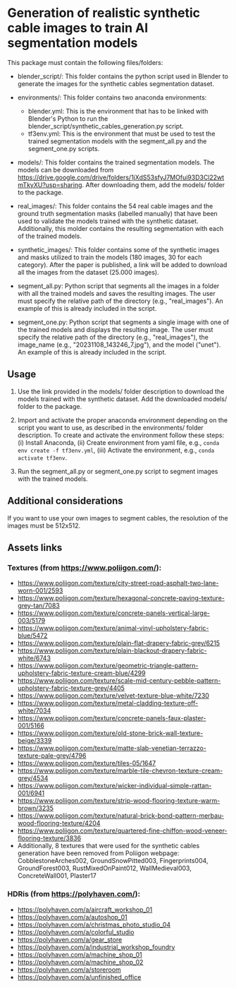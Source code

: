 # Generation of realistic synthetic cable images to train AI segmentation models

This package must contain the following files/folders:

- blender_script/: This folder contains the python script used in Blender to generate the images for the synthetic cables segmentation dataset.

- environments/: This folder contains two anaconda environments:
	- blender.yml: This is the environment that has to be linked with Blender's Python to run the blender_script/synthetic_cables_generation.py script.
	- tf3env.yml: This is the environment that must be used to test the trained segmentation models with the segment_all.py and the segment_one.py scripts.
	
- models/: This folder contains the trained segmentation models. The models can be downloaded from https://drive.google.com/drive/folders/1jXdS53sfyJ7MOfui93D3Cl22wtmTkyXU?usp=sharing. After downloading them, add the models/ folder to the package.

- real_images/: This folder contains the 54 real cable images and the ground truth segmentation masks (labelled manually) that have been used to validate the models trained with the synthetic dataset. Additionally, this molder contains the resulting segmentation with each of the trained models.

- synthetic_images/: This folder contains some of the synthetic images and masks utilized to train the models (180 images, 30 for each category). After the paper is published, a link will be added to download all the images from the dataset (25.000 images).

- segment_all.py: Python script that segments all the images in a folder with all the trained models and saves the resulting images. The user must specify the relative path of the directory (e.g., "real_images"). An example of this is already included in the script.

- segment_one.py: Python script that segments a single image with one of the trained models and displays the resulting image. The user must specify the relative path of the directory (e.g., "real_images"), the image_name (e.g., "20231108_143246_7.jpg"), and the model ("unet"). An example of this is already included in the script.

## Usage

1. Use the link provided in the models/ folder description to download the models trained with the synthetic dataset. Add the downloaded models/ folder to the package.

2. Import and activate the proper anaconda environment depending on the script you want to use, as described in the environments/ folder description. To create and activate the environment follow these steps: (i) Install Anaconda, (ii) Create environment from yaml file, e.g., ``conda env create -f tf3env.yml``, (iii) Activate the environment, e.g., ``conda activate tf3env``.

3. Run the segment_all.py or segment_one.py script to segment images with the trained models.

## Additional considerations
If you want to use your own images to segment cables, the resolution of the images must be 512x512.

## Assets links
### Textures (from https://www.poliigon.com/):
- https://www.poliigon.com/texture/city-street-road-asphalt-two-lane-worn-001/2593
- https://www.poliigon.com/texture/hexagonal-concrete-paving-texture-grey-tan/7083
- https://www.poliigon.com/texture/concrete-panels-vertical-large-003/5179
- https://www.poliigon.com/texture/animal-vinyl-upholstery-fabric-blue/5472
- https://www.poliigon.com/texture/plain-flat-drapery-fabric-grey/6215
- https://www.poliigon.com/texture/plain-blackout-drapery-fabric-white/6743
- https://www.poliigon.com/texture/geometric-triangle-pattern-upholstery-fabric-texture-cream-blue/4299
- https://www.poliigon.com/texture/scale-mid-century-pebble-pattern-upholstery-fabric-texture-grey/4405
- https://www.poliigon.com/texture/velvet-texture-blue-white/7230
- https://www.poliigon.com/texture/metal-cladding-texture-off-white/7034
- https://www.poliigon.com/texture/concrete-panels-faux-plaster-001/5166
- https://www.poliigon.com/texture/old-stone-brick-wall-texture-beige/3339
- https://www.poliigon.com/texture/matte-slab-venetian-terrazzo-texture-pale-grey/4796
- https://www.poliigon.com/texture/tiles-05/1647
- https://www.poliigon.com/texture/marble-tile-chevron-texture-cream-grey/4534
- https://www.poliigon.com/texture/wicker-individual-simple-rattan-001/6941
- https://www.poliigon.com/texture/strip-wood-flooring-texture-warm-brown/3235
- https://www.poliigon.com/texture/natural-brick-bond-pattern-merbau-wood-flooring-texture/4204
- https://www.poliigon.com/texture/quartered-fine-chiffon-wood-veneer-flooring-texture/3836
- Additionally, 8 textures that were used for the synthetic cables generation have been removed from Poliigon webpage: CobblestoneArches002, GroundSnowPitted003, Fingerprints004, GroundForest003, RustMixedOnPaint012, WallMedieval003, ConcreteWall001, Plaster17

### HDRis (from https://polyhaven.com/):
- https://polyhaven.com/a/aircraft_workshop_01
- https://polyhaven.com/a/autoshop_01
- https://polyhaven.com/a/christmas_photo_studio_04
- https://polyhaven.com/a/colorful_studio
- https://polyhaven.com/a/gear_store
- https://polyhaven.com/a/industrial_workshop_foundry
- https://polyhaven.com/a/machine_shop_01
- https://polyhaven.com/a/machine_shop_02
- https://polyhaven.com/a/storeroom
- https://polyhaven.com/a/unfinished_office